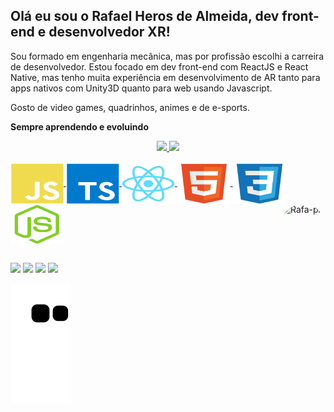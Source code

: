 ## Olá eu sou o Rafael Heros de Almeida, dev front-end e desenvolvedor XR!

Sou formado em engenharia mecânica, mas por profissão escolhi a carreira de desenvolvedor. Estou focado em dev front-end com ReactJS e React Native, mas tenho muita experiência em desenvolvimento de AR tanto para apps nativos com Unity3D quanto para web usando Javascript.

Gosto de video games, quadrinhos, animes e de e-sports.

**Sempre aprendendo e evoluindo**

<div align="center">
  <a href="https://github.com/rafelis1997">
  <img height="180em" src="https://github-readme-stats.vercel.app/api?username=rafelis1997&show_icons=true&theme=radical&include_all_commits=true&count_private=true"/>
  <img height="180em" src="https://github-readme-stats.vercel.app/api/top-langs/?username=rafelis1997&layout=compact&langs_count=7&theme=radical"/>
</div>
<div style="display: inline_block"><br>
  <img align="center" alt="Rafa-Js" height="65" width="85" src="https://raw.githubusercontent.com/devicons/devicon/master/icons/javascript/javascript-plain.svg">
  <img align="center" alt="Rafa-Ts" height="65" width="85" src="https://raw.githubusercontent.com/devicons/devicon/master/icons/typescript/typescript-plain.svg">
  <img align="center" alt="Rafa-React" height="65" width="85" src="https://raw.githubusercontent.com/devicons/devicon/master/icons/react/react-original.svg">
  <img align="center" alt="Rafa-HTML" height="65" width="85" src="https://raw.githubusercontent.com/devicons/devicon/master/icons/html5/html5-original.svg">
  <img align="center" alt="Rafa-CSS" height="65" width="85" src="https://raw.githubusercontent.com/devicons/devicon/master/icons/css3/css3-original.svg">
  <img align="center" alt="Rafa-Python" height="65" width="85" src="https://raw.githubusercontent.com/devicons/devicon/master/icons/nodejs/nodejs-original.svg">
  <img align="right" alt="Rafa-pic" height="250" style="border-radius:50px;" src="https://user-images.githubusercontent.com/60658855/193482536-2cc6c466-b52d-4c0d-93ce-6e44d3a6477f.svg?width=1000&height=1000">
</div>
  
  ##

 
<div> 
  <a href="https://instagram.com/rafheros" target="_blank"><img src="https://img.shields.io/badge/-Instagram-%23E4405F?style=for-the-badge&logo=instagram&logoColor=white" target="_blank"></a>
  <a href = "mailto:rafaelheros80@gmail.com"><img src="https://img.shields.io/badge/-Gmail-%23333?style=for-the-badge&logo=gmail&logoColor=white" target="_blank"></a>
  <a href="https://www.linkedin.com/in/rafael-heros-almeida-4bbb2915b/" target="_blank"><img src="https://img.shields.io/badge/-LinkedIn-%230077B5?style=for-the-badge&logo=linkedin&logoColor=white" target="_blank"></a> 
 	<a href="https://www.fiverr.com/rafelis" target="_blank"><img src="https://img.shields.io/badge/Fiverr-9146FF?style=for-the-badge&logo=fiverr&logoColor=white" target="_blank"></a>
  
 
  ![Snake animation](https://github.com/rafelis1997/rafelis1997/blob/output/github-contribution-grid-snake.svg)
 
</div>
